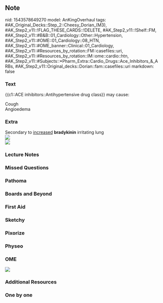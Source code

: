 ## Note
nid: 1543578649270
model: AnKingOverhaul
tags: #AK_Original_Decks::Step_2::Cheesy_Dorian_(M3), #AK_Step2_v11::!FLAG_THESE_CARDS::!DELETE, #AK_Step2_v11::!Shelf::FM, #AK_Step2_v11::#B&B::01_Cardiology::Other::Hypertension, #AK_Step2_v11::#OME::01_Cardiology::08_HTN, #AK_Step2_v11::#OME_banner::Clinical::01_Cardiology, #AK_Step2_v11::#Resources_by_rotation::FM::casefiles::uri, #AK_Step2_v11::#Resources_by_rotation::IM::ome::cardio::htn, #AK_Step2_v11::#Subjects::*Pharm_Extra::Cardio_Drugs::Ace_Inhibitors_&_ARBs, #AK_Step2_v11::Original_decks::Dorian::fam::casefiles::uri
markdown: false

### Text
{{c1::ACE inhibitors::Antihypertensive drug class}} may cause:
<div>
  Cough
</div>
<div>
  Angioedema
</div>

### Extra
<div>
  Secondary to <u>increased</u> <b>bradykinin</b> irritating lung
</div><img src="paste-623186869747713.jpg">
<div><img src="paste-345306780664299.jpg"></div>

### Lecture Notes


### Missed Questions


### Pathoma


### Boards and Beyond


### First Aid


### Sketchy


### Pixorize


### Physeo


### OME
<div class="ome-widget">
  <a href=
  "https://onlinemeded.org/spa/cardiology?ref=anki"><img src=
  "_OME_AnkiFlashcards_Topic_6.png"></a>
</div>

### Additional Resources


### One by one

